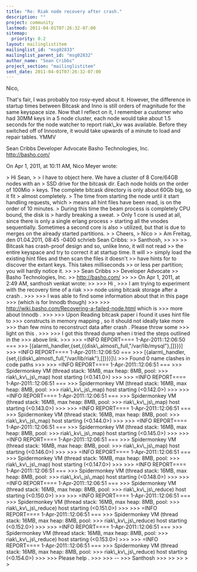 ```yaml
---
title: "Re: Riak node recovery after crash."
description: ""
project: community
lastmod: 2011-04-01T07:26:32-07:00
sitemap:
  priority: 0.2
layout: mailinglistitem
mailinglist_id: "msg02833"
mailinglist_parent_id: "msg02832"
author_name: "Sean Cribbs"
project_section: "mailinglistitem"
sent_date: 2011-04-01T07:26:32-07:00
---
```



Nico,

That's fair, I was probably too rosy-eyed about it. However, the difference in 
startup times between Bitcask and Inno is still orders of magnitude for the 
same keyspace size. Now that I reflect on it, I remember a customer who had 
30MM keys in a 5 node cluster, each node would take about 1.5 seconds for the 
node watcher to report riak\\_kv was available. Before they switched off of 
Innostore, it would take upwards of a minute to load and repair tables. YMMV

Sean Cribbs 
Developer Advocate
Basho Technologies, Inc.
http://basho.com/

On Apr 1, 2011, at 10:11 AM, Nico Meyer wrote:

&gt; Hi Sean,
&gt; 
&gt; I have to object here. We have a cluster of 8 Core/64GB nodes with an
&gt; SSD drive for the bitcask dir. Each node holds on the order of 100Mio
&gt; keys. The complete bitcask directory is only about 60Gb big, so it fit
&gt; almost completely. 
&gt; The time from starting the node until it start handling requests, which
&gt; means all hint files have been read, is on the order of 10 minutes.
&gt; During this time the beam process is completely CPU bound, the disk is
&gt; hardly breaking a sweat.
&gt; Only 1 core is used at all, since there is only a single erlang process
&gt; starting all the vnodes sequentially. Sometimes a second core is also
&gt; utilized, but that is due to merges on the already started partitions.
&gt; 
&gt; Cheers,
&gt; Nico
&gt; 
&gt; Am Freitag, den 01.04.2011, 08:45 -0400 schrieb Sean Cribbs:
&gt;&gt; Santhosh,
&gt;&gt; 
&gt;&gt; 
&gt;&gt; Bitcask has crash-proof design and so, unlike Inno, it will not read
&gt;&gt; the entire keyspace and try to correct it at startup time. It will
&gt;&gt; simply load the existing hint files and then scan the files it doesn't
&gt;&gt; have hints for to discover the extant keys. This takes milliseconds
&gt;&gt; or less per partition; you will hardly notice it.
&gt;&gt; 
&gt;&gt; Sean Cribbs 
&gt;&gt; Developer Advocate
&gt;&gt; Basho Technologies, Inc.
&gt;&gt; http://basho.com/
&gt;&gt; 
&gt;&gt; On Apr 1, 2011, at 2:49 AM, santhosh venkat wrote:
&gt;&gt; 
&gt;&gt;&gt; Hi , 
&gt;&gt;&gt; I am trying to experiment with the recovery time of a riak
&gt;&gt;&gt; node using bitcask storage after a crash .
&gt;&gt;&gt; 
&gt;&gt;&gt; I was able to find some information about that in this page
&gt;&gt;&gt; (which is for Innodb though)
&gt;&gt;&gt; 
&gt;&gt;&gt; http://wiki.basho.com/Recovering-a-failed-node.html which is
&gt;&gt;&gt; more about Innodb .
&gt;&gt;&gt; 
&gt;&gt;&gt; Upon Reading bitcask paper i found it uses hint file to
&gt;&gt;&gt; constructs in memory mapping , so it should not ideally take more
&gt;&gt;&gt; than few mins to reconstruct data after crash . Please throw some
&gt;&gt;&gt; light on this .
&gt;&gt;&gt; 
&gt;&gt;&gt; I got this thread dump when i tried the steps outlined in the
&gt;&gt;&gt; above link.
&gt;&gt;&gt; 
&gt;&gt;&gt; =INFO REPORT==== 1-Apr-2011::12:06:50 ===
&gt;&gt;&gt; [{alarm\\_handler,{set,{{disk\\_almost\\_full,"/var/lib/mysql"},[]}}}]
&gt;&gt;&gt; =INFO REPORT==== 1-Apr-2011::12:06:50 ===
&gt;&gt;&gt; [{alarm\\_handler,{set,{{disk\\_almost\\_full,"/var/lib/riak"},[]}}}]\\*\\*
&gt;&gt;&gt; Found 0 name clashes in code paths 
&gt;&gt;&gt; 
&gt;&gt;&gt; =INFO REPORT==== 1-Apr-2011::12:06:51 ===
&gt;&gt;&gt; Spidermonkey VM (thread stack: 16MB, max heap: 8MB, pool:
&gt;&gt;&gt; riak\\_kv\\_js\\_map) host starting (&lt;0.141.0&gt;)
&gt;&gt;&gt; 
&gt;&gt;&gt; =INFO REPORT==== 1-Apr-2011::12:06:51 ===
&gt;&gt;&gt; Spidermonkey VM (thread stack: 16MB, max heap: 8MB, pool:
&gt;&gt;&gt; riak\\_kv\\_js\\_map) host starting (&lt;0.142.0&gt;)
&gt;&gt;&gt; 
&gt;&gt;&gt; =INFO REPORT==== 1-Apr-2011::12:06:51 ===
&gt;&gt;&gt; Spidermonkey VM (thread stack: 16MB, max heap: 8MB, pool:
&gt;&gt;&gt; riak\\_kv\\_js\\_map) host starting (&lt;0.143.0&gt;)
&gt;&gt;&gt; 
&gt;&gt;&gt; =INFO REPORT==== 1-Apr-2011::12:06:51 ===
&gt;&gt;&gt; Spidermonkey VM (thread stack: 16MB, max heap: 8MB, pool:
&gt;&gt;&gt; riak\\_kv\\_js\\_map) host starting (&lt;0.144.0&gt;)
&gt;&gt;&gt; 
&gt;&gt;&gt; =INFO REPORT==== 1-Apr-2011::12:06:51 ===
&gt;&gt;&gt; Spidermonkey VM (thread stack: 16MB, max heap: 8MB, pool:
&gt;&gt;&gt; riak\\_kv\\_js\\_map) host starting (&lt;0.145.0&gt;)
&gt;&gt;&gt; 
&gt;&gt;&gt; =INFO REPORT==== 1-Apr-2011::12:06:51 ===
&gt;&gt;&gt; Spidermonkey VM (thread stack: 16MB, max heap: 8MB, pool:
&gt;&gt;&gt; riak\\_kv\\_js\\_map) host starting (&lt;0.146.0&gt;)
&gt;&gt;&gt; 
&gt;&gt;&gt; =INFO REPORT==== 1-Apr-2011::12:06:51 ===
&gt;&gt;&gt; Spidermonkey VM (thread stack: 16MB, max heap: 8MB, pool:
&gt;&gt;&gt; riak\\_kv\\_js\\_map) host starting (&lt;0.147.0&gt;)
&gt;&gt;&gt; 
&gt;&gt;&gt; =INFO REPORT==== 1-Apr-2011::12:06:51 ===
&gt;&gt;&gt; Spidermonkey VM (thread stack: 16MB, max heap: 8MB, pool:
&gt;&gt;&gt; riak\\_kv\\_js\\_map) host starting (&lt;0.148.0&gt;)
&gt;&gt;&gt; 
&gt;&gt;&gt; =INFO REPORT==== 1-Apr-2011::12:06:51 ===
&gt;&gt;&gt; Spidermonkey VM (thread stack: 16MB, max heap: 8MB, pool:
&gt;&gt;&gt; riak\\_kv\\_js\\_reduce) host starting (&lt;0.150.0&gt;)
&gt;&gt;&gt; 
&gt;&gt;&gt; =INFO REPORT==== 1-Apr-2011::12:06:51 ===
&gt;&gt;&gt; Spidermonkey VM (thread stack: 16MB, max heap: 8MB, pool:
&gt;&gt;&gt; riak\\_kv\\_js\\_reduce) host starting (&lt;0.151.0&gt;)
&gt;&gt;&gt; 
&gt;&gt;&gt; =INFO REPORT==== 1-Apr-2011::12:06:51 ===
&gt;&gt;&gt; Spidermonkey VM (thread stack: 16MB, max heap: 8MB, pool:
&gt;&gt;&gt; riak\\_kv\\_js\\_reduce) host starting (&lt;0.152.0&gt;)
&gt;&gt;&gt; 
&gt;&gt;&gt; =INFO REPORT==== 1-Apr-2011::12:06:51 ===
&gt;&gt;&gt; Spidermonkey VM (thread stack: 16MB, max heap: 8MB, pool:
&gt;&gt;&gt; riak\\_kv\\_js\\_reduce) host starting (&lt;0.153.0&gt;)
&gt;&gt;&gt; 
&gt;&gt;&gt; =INFO REPORT==== 1-Apr-2011::12:06:51 ===
&gt;&gt;&gt; Spidermonkey VM (thread stack: 16MB, max heap: 8MB, pool:
&gt;&gt;&gt; riak\\_kv\\_js\\_reduce) host starting (&lt;0.154.0&gt;)
&gt;&gt;&gt; 
&gt;&gt;&gt; Please help . 
&gt;&gt;&gt; 
&gt;&gt;&gt; --
&gt;&gt;&gt; Santhosh
&gt;&gt;&gt; 
&gt;&gt; 
&gt;&gt; 
&gt; 
&gt; 
